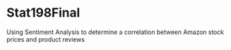 # Stat198Final
Using Sentiment Analysis to determine a correlation between Amazon stock prices and product reviews
